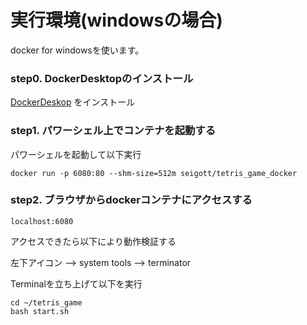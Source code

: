 # 実行環境(windowsの場合)
docker for windowsを使います。<br>

### step0. DockerDesktopのインストール 

[DockerDeskop](https://docs.docker.com/docker-for-windows/install) をインストール<br>

### step1. パワーシェル上でコンテナを起動する<br>

パワーシェルを起動して以下実行<br>

```
docker run -p 6080:80 --shm-size=512m seigott/tetris_game_docker
```

### step2. ブラウザからdockerコンテナにアクセスする

```
localhost:6080
```

アクセスできたら以下により動作検証する

左下アイコン --> system tools --> terminator

Terminalを立ち上げて以下を実行

```
cd ~/tetris_game
bash start.sh
```
